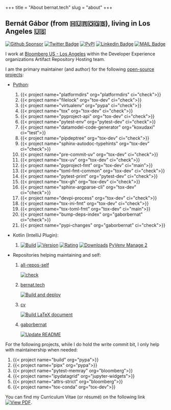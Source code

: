 +++
title = "About bernat.tech"
slug = "about"
+++

## Bernát Gábor (from 🇭🇺🇷🇴🇬🇧), living in Los Angeles 🇺🇸

[![Github Sponsor](https://img.shields.io/static/v1?label=Sponsor&message=%E2%9D%A4&logo=GitHub&link=https://github.com/sponsors/gaborbernat&style=flat-square)](https://github.com/sponsors/gaborbernat)
[![Twitter Badge](https://img.shields.io/badge/-@gjbernat-1ca0f1?style=flat-square&labelColor=1ca0f1&logo=twitter&logoColor=white&link=https://twitter.com/gjbernat)](https://twitter.com/gjbernat)
[![PyPI](https://img.shields.io/badge/-gaborbernat-0073b7?style=flat-square&logo=Python&logoColor=white&link=https://pypi.org/user/gaborbernat/)](https://pypi.org/user/gaborbernat/)
[![Linkedin Badge](https://img.shields.io/badge/-gaborbernat-blue?style=flat-square&logo=Linkedin&logoColor=white&link=https://www.linkedin.com/in/gaborbernat/)](https://www.linkedin.com/in/gaborbernat/)
[![MAIL Badge](https://img.shields.io/badge/-gaborjbernat@gmail.com-c14438?style=flat-square&logo=Gmail&logoColor=white&link=mailto:gaborjbernat@gmail.com)](mailto:gaborjbernat@gmail.com)

I work at [Bloomberg US - Los Angeles](https://www.techatbloomberg.com/) within the Developer Experience organizations
Artifact Repository Hosting team.

I am the primary maintainer (and author) for the following
[open-source projects](https://en.wikipedia.org/wiki/Open_source):

- [Python](https://www.python.org/):
  1. {{< project name="platformdirs" org="platformdirs" ci="check">}}
  1. {{< project name="filelock" org="tox-dev" ci="check">}}
  1. {{< project name="virtualenv" org="pypa" ci="check">}}
  1. {{< project name="tox" org="tox-dev" ci="check">}}
  1. {{< project name="pyproject-api" org="tox-dev" ci="check">}}
  1. {{< project name="pytest-env" org="pytest-dev" ci="check">}}
  1. {{< project name="datamodel-code-generator" org="koxudaxi" ci="test">}}
  1. {{< project name="pipdeptree" org="tox-dev" ci="check">}}
  1. {{< project name="sphinx-autodoc-typehints" org="tox-dev" ci="check">}}
  1. {{< project name="pre-commit-uv" org="tox-dev" ci="check">}}
  1. {{< project name="tox-uv" org="tox-dev" ci="check">}}
  1. {{< project name="pyproject-fmt" org="tox-dev" ci="main">}}
  1. {{< project name="toml-fmt-common" org="tox-dev" ci="check">}}
  1. {{< project name="pytest-print" org="pytest-dev" ci="check">}}
  1. {{< project name="tox-gh" org="tox-dev" ci="check">}}
  1. {{< project name="sphinx-argparse-cli" org="tox-dev" ci="check">}}
  1. {{< project name="devpi-process" org="tox-dev" ci="check">}}
  1. {{< project name="tox-ini-fmt" org="tox-dev" ci="check">}}
  1. {{< project name="tox-toml-fmt" org="tox-dev" ci="main">}}
  1. {{< project name="bump-deps-index" org="gaborbernat" ci="check">}}
  1. {{< project name="pypi-changes" org="gaborbernat" ci="check">}}

- Kotlin (IntelliJ Plugin):
  1. [![Build](https://github.com/tox-dev/PyVenvManage/actions/workflows/check.yaml/badge.svg)](https://github.com/tox-dev/PyVenvManage/actions/workflows/check.yaml)
     [![Version](https://img.shields.io/jetbrains/plugin/v/20536)](https://plugins.jetbrains.com/plugin/20536/versions)
     [![Rating](https://img.shields.io/jetbrains/plugin/r/rating/20536)](https://plugins.jetbrains.com/plugin/20536)
     [![Downloads](https://img.shields.io/jetbrains/plugin/d/20536)](https://plugins.jetbrains.com/plugin/20536)
     [PyVenv Manage 2](https://plugins.jetbrains.com/plugin/20536-pyvenv-manage-2)

- Repositories helping maintaining and self:
  1. [all-repos-self](https://github.com/gaborbernat/all-repos-self)<p>
     [![check](https://github.com/gaborbernat/all-repos-self/actions/workflows/check.yaml/badge.svg)](https://github.com/gaborbernat/all-repos-self/actions/workflows/check.yaml)</p>
  1. [bernat.tech](https://github.com/gaborbernat/bernat-tech/)<p>
     [![Build and deploy](https://github.com/gaborbernat/bernat-tech/actions/workflows/build.yaml/badge.svg)](https://github.com/gaborbernat/bernat-tech/actions/workflows/build.yaml)</p>
  1. [cv](https://github.com/gaborbernat/cv)<p>
     [![Build LaTeX document](https://github.com/gaborbernat/cv/actions/workflows/build.yaml/badge.svg)](https://github.com/gaborbernat/cv/actions/workflows/build.yaml)</p>
  1. [gaborbernat](https://github.com/gaborbernat/gaborbernat)<p>
     [![Update README](https://github.com/gaborbernat/gaborbernat/actions/workflows/update-readme.yaml/badge.svg)](https://github.com/gaborbernat/gaborbernat/actions/workflows/update-readme.yaml)</p>

For the following projects, while I do hold the write commit bit, I only help with maintainership when needed:

1. {{< project name="build" org="pypa">}}
1. {{< project name="pipx" org="pypa">}}
1. {{< project name="pytest-memray" org="bloomberg">}}
1. {{< project name="ipydatagrid" org="jupyter-widgets">}}
1. {{< project name="attrs-strict" org="bloomberg">}}
1. {{< project name="tox-conda" org="tox-dev">}}

You can find my Curriculum Vitae (or résumé) on the following link
[![View PDF](https://img.shields.io/badge/View%20as%20PDF-latest%20CV-blue?style=flat-square&logo=docusign)](https://gaborbernat.github.io/cv/main.pdf).
